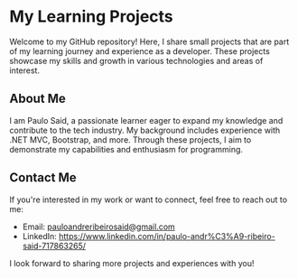 # My Learning Projects

Welcome to my GitHub repository! Here, I share small projects that are part of my learning journey and experience as a developer. These projects showcase my skills and growth in various technologies and areas of interest.

## About Me

I am Paulo Said, a passionate learner eager to expand my knowledge and contribute to the tech industry. My background includes experience with .NET MVC, Bootstrap, and more. Through these projects, I aim to demonstrate my capabilities and enthusiasm for programming.

## Contact Me

If you're interested in my work or want to connect, feel free to reach out to me:

- Email: pauloandreribeirosaid@gmail.com
- LinkedIn: https://www.linkedin.com/in/paulo-andr%C3%A9-ribeiro-said-717863265/

I look forward to sharing more projects and experiences with you!
